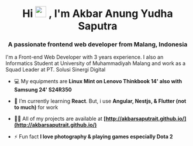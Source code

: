 <h1 align="center">Hi <img src="https://raw.githubusercontent.com/MartinHeinz/MartinHeinz/master/wave.gif" width="30px" height="30px">
, I'm Akbar Anung Yudha Saputra</h1>
<h3 align="center">A passionate frontend web developer from Malang, Indonesia</h3>
<p>I'm a Front-end Web Developer with 3 years experience. I also an Informatics Student at University of Muhammadiyah Malang and work as a Squad Leader at PT. Solusi Sinergi Digital</p>

- 💻️ My equipments are **Linux Mint on Lenovo Thinkbook 14' also with Samsung 24' S24R350**

- 🌱 I’m currently learning **React**. But, i use **Angular, Nestjs, & Flutter (not to much)** for work

- 👨‍💻 All of my projects are available at **[http://akbarsaputrait.github.io/](http://akbarsaputrait.github.io/)**

- ⚡ Fun fact **I love photography & playing games especially Dota 2**
